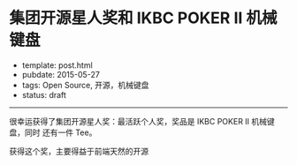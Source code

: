 
# 集团开源星人奖和 IKBC POKER II 机械键盘

- template: post.html
- pubdate: 2015-05-27
- tags: Open Source, 开源，机械键盘
- status: draft

----

很幸运获得了集团开源星人奖：最活跃个人奖，奖品是 IKBC POKER II 机械键盘，同时
还有一件 Tee。

获得这个奖，主要得益于前端天然的开源
